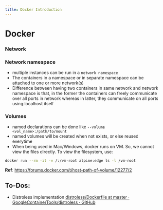 ```yaml
---
title: Docker Introduction
---
```

# Docker

### Network

### Network namespace
- multiple instances can be run in a `network namespace`
- The containers in a namespace or in separate namespace can be attached to one or more network(s)
- Difference between having two containers in same network and network namespace is that, in the former the containers can freely communicate over all ports in network whereas in latter, they communicate on all ports using localhost itself 

### Volumes
- named declarations can be done like
  `--volume <vol_name>:/path/to/mount`
- named volumes will be created when not exists, or else reused everytime
- When being used in Mac/Windows, docker runs on VM. So, we cannot view the files directly. To view the filesystem, use:
```bash
docker run --rm -it -v /:/vm-root alpine:edge ls -l /vm-root
```
**Ref**: https://forums.docker.com/t/host-path-of-volume/12277/2

## To-Dos:
- Distroless implementation [distroless/Dockerfile at master · GoogleContainerTools/distroless · GitHub](https://github.com/GoogleContainerTools/distroless/blob/master/examples/nodejs/Dockerfile)